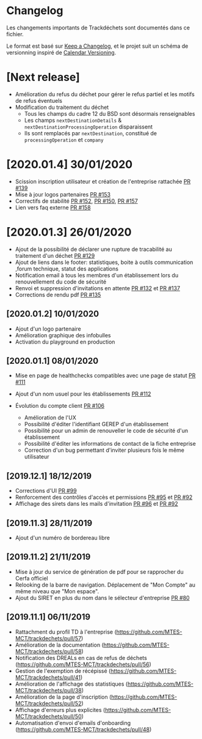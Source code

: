 # Changelog

Les changements importants de Trackdéchets sont documentés dans ce fichier.

Le format est basé sur [Keep a Changelog](https://keepachangelog.com/en/1.0.0/),
et le projet suit un schéma de versionning inspiré de [Calendar Versioning](https://calver.org/).

# [Next release]

* Amélioration du refus du déchet pour gérer le refus partiel et les motifs de refus éventuels
* Modification du traitement du déchet
  * Tous les champs du cadre 12 du BSD sont désormais renseignables
  * Les champs `nextDestinationDetails` & `nextDestinationProcessingOperation` disparaissent
  * Ils sont remplacés par `nextDestination`, constitué de `processingOperation` et `company`
 
# [2020.01.4] 30/01/2020

* Scission inscription utilisateur et création de l'entreprise rattachée [PR #139](https://github.com/MTES-MCT/trackdechets/pull/139)
* Mise à jour logos partenaires [PR #153](https://github.com/MTES-MCT/trackdechets/pull/153)
* Correctifs de stabilité [PR #152](https://github.com/MTES-MCT/trackdechets/pull/152), [PR #150](https://github.com/MTES-MCT/trackdechets/pull/150), [PR #157](https://github.com/MTES-MCT/trackdechets/pull/157)
* Lien vers faq externe [PR #158](https://github.com/MTES-MCT/trackdechets/pull/158)

# [2020.01.3] 26/01/2020

* Ajout de la possibilité de déclarer une rupture de tracabilité au traitement d'un déchet [PR #129](https://github.com/MTES-MCT/trackdechets/pull/129)
* Ajout de liens dans le footer: statistiques, boite à outils communication ,forum technique, statut des applications
* Notification email à tous les membres d'un établissement lors du renouvellement du code de sécurité
* Renvoi et suppression d'invitations en attente [PR #132](https://github.com/MTES-MCT/trackdechets/pull/132) et [PR #137](https://github.com/MTES-MCT/trackdechets/pull/137)
* Corrections de rendu pdf [PR #135](https://github.com/MTES-MCT/trackdechets/pull/135)

## [2020.01.2] 10/01/2020

* Ajout d'un logo partenaire
* Amélioration graphique des infobulles
* Activation du playground en production

## [2020.01.1] 08/01/2020

* Mise en page de healthchecks compatibles avec une page de statut [PR #111](https://github.com/MTES-MCT/trackdechets/pull/111)

* Ajout d'un nom usuel pour les établissements [PR #112](https://github.com/MTES-MCT/trackdechets/pull/112)

* Évolution du compte client [PR #106](https://github.com/MTES-MCT/trackdechets/pull/106)
  * Amélioration de l'UX
  * Possibilité d'éditer l'identifiant GEREP d'un établissement
  * Possibilité pour un admin de renouveller le code de sécurité d'un établissement
  * Possibilité d'éditer les informations de contact de la fiche entreprise
  * Correction d'un bug permettant d'inviter plusieurs fois le même utilisateur


## [2019.12.1] 18/12/2019
* Corrections d'UI [PR #99](https://github.com/MTES-MCT/trackdechets/pull/99)
* Renforcement des contrôles d'accès et permissions [PR #95](https://github.com/MTES-MCT/trackdechets/pull/95) et [PR #92](https://github.com/MTES-MCT/trackdechets/pull/92)
* Affichage des sirets dans les mails d'invitation [PR #96](https://github.com/MTES-MCT/trackdechets/pull/95) et [PR #92](https://github.com/MTES-MCT/trackdechets/pull/96)

## [2019.11.3] 28/11/2019
* Ajout d'un numéro de bordereau libre

## [2019.11.2] 21/11/2019
* Mise à jour du service de génération de pdf pour se rapprocher du Cerfa officiel
* Relooking de la barre de navigation. Déplacement de "Mon Compte" au même niveau que "Mon espace".
* Ajout du SIRET en plus du nom dans le sélecteur d'entreprise [PR #80](https://github.com/MTES-MCT/trackdechets/pull/80)


## [2019.11.1] 06/11/2019

* Rattachment du profil TD à l'entreprise (https://github.com/MTES-MCT/trackdechets/pull/57)
* Amélioration de la documentation (https://github.com/MTES-MCT/trackdechets/pull/58)
* Notification des DREALs en cas de refus de déchets (https://github.com/MTES-MCT/trackdechets/pull/56)
* Gestion de l'exemption de récépissé (https://github.com/MTES-MCT/trackdechets/pull/41)
* Amélioration de l'affichage des statistiques (https://github.com/MTES-MCT/trackdechets/pull/38)
* Amélioration de la page d'inscription (https://github.com/MTES-MCT/trackdechets/pull/52)
* Affichage d'erreurs plus explicites (https://github.com/MTES-MCT/trackdechets/pull/50)
* Automatisation d'envoi d'emails d'onboarding (https://github.com/MTES-MCT/trackdechets/pull/48)

